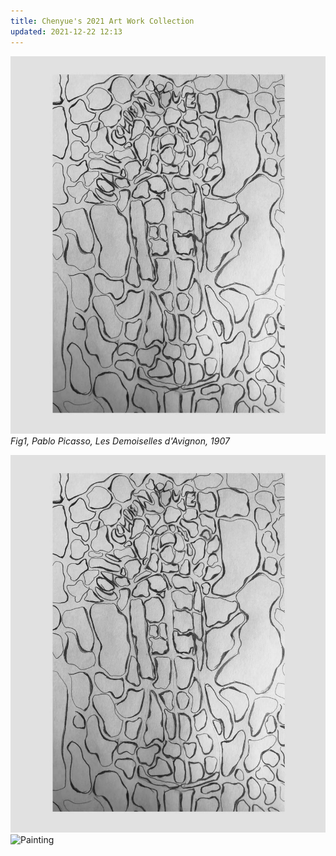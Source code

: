 ```yaml
---
title: Chenyue's 2021 Art Work Collection
updated: 2021-12-22 12:13
---
```


![Painting](../assets/self-portrait.jpeg)
*Fig1, Pablo Picasso, Les Demoiselles d'Avignon, 1907*


![Painting](/assets/self-portrait.jpeg)
![Painting](https://chenyuecai.github.io/assets/self-portrait.jpeg)




